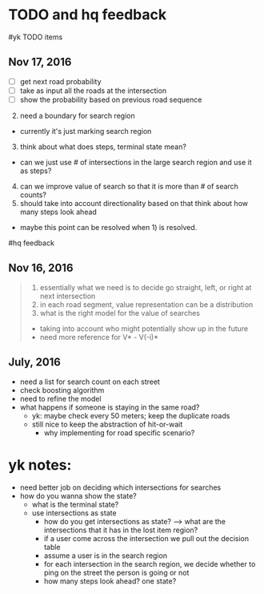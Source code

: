 # TODO and hq feedback

#yk TODO items
## Nov 17, 2016

- [ ] get next road probability
 - [ ] take as input all the roads at the intersection
 - [ ] show the probability based on previous road sequence
2. need a boundary for search region
 - currently it's just marking search region
3. think about what does steps, terminal state mean?
 - can we just use # of intersections in the large search region and use it as steps?
4. can we improve value of search so that it is more than # of search counts?
5. should take into account directionality based on that think about how many steps look ahead
 - maybe this point can be resolved when 1) is resolved.


#hq feedback
## Nov 16, 2016
> 1. essentially what we need is to decide go straight, left, or right at next intersection
> 2. in each road segment, value representation can be a distribution
> 3. what is the right model for the value of searches
>   * taking into account who might potentially show up in the future
>   * need more reference for V* - V(-i)*

## July, 2016
* need a list for search count on each street
* check boosting algorithm
* need to refine the model
* what happens if someone is staying in the same road?
    * yk: maybe check every 50 meters; keep the duplicate roads
    * still nice to keep the abstraction of hit-or-wait
        - why implementing for road specific scenario?

# yk notes:
* need better job on deciding which intersections for searches
* how do you wanna show the state?
    * what is the terminal state?
    * use intersections as state
        * how do you get intersections as state? --> what are the intersections that it has in the lost item region?
        * if a user come across the intersection we pull out the decision table
        * assume a user is in the search region
        * for each intersection in the search region, we decide whether to ping on the street the person is going or not
        * how many steps look ahead? one state?
